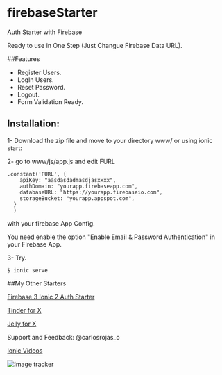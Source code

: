 # firebaseStarter
Auth Starter with Firebase

Ready to use in One Step (Just Changue Firebase Data URL). 

##Features
* Register Users.
* LogIn Users.
* Reset Password.
* Logout.
* Form Validation Ready.

## Installation:

1- Download the zip file and move to your directory www/ or using ionic start:

2- go to www/js/app.js and edit FURL

```
.constant('FURL', {
    apiKey: "aasdasdadmasdjasxxxx",
    authDomain: "yourapp.firebaseapp.com",
    databaseURL: "https://yourapp.firebaseio.com",
    storageBucket: "yourapp.appspot.com",
  }
  )

```

with your firebase App Config.

You need enable the option "Enable Email & Password Authentication" in your Firebase App.

3- Try.

```
$ ionic serve
```

##My Other Starters

[Firebase 3 Ionic 2 Auth Starter](http://market.ionic.io/starters/astinderforx) 

[Tinder for X](http://market.ionic.io/starters/astinderforx) 

[Jelly for X](http://market.ionic.io/starters/asjellyforx)

Support and Feedback:  @carlosrojas_o

[Ionic Videos ](http://j.mp/1KIgYsI)

![Image tracker](http://www.google-analytics.com/collect?v=1&tid=UA-63802765-3&cid=123456&t=event&ec=email&ea=open&el=123456&cs=market&cm=market&cn=062413&cm1=1)